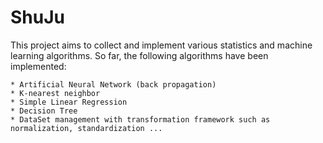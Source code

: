 # ShuJu

This project aims to collect and implement various statistics and machine learning algorithms. So far, the following algorithms have been implemented:

	* Artificial Neural Network (back propagation)
	* K-nearest neighbor
	* Simple Linear Regression
	* Decision Tree
	* DataSet management with transformation framework such as normalization, standardization ...
